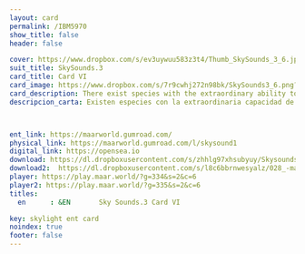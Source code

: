 ```yaml
---
layout: card
permalink: /IBM5970
show_title: false
header: false

cover: https://www.dropbox.com/s/ev3uywuu583z3t4/Thumb_SkySounds_3_6.jpg?raw=1
suit_title: SkySounds.3
card_title: Card VI
card_image: https://www.dropbox.com/s/7r9cwhj272n98bk/SkySounds3_6.png?raw=1
card_description: There exist species with the extraordinary ability to perceive the future. They perceive beyond the present, into the ethereal realm of what is yet to come. They listen to the whispers of time, the faint echoes of tomorrow, and understand all is interconnected. They know their actions, thoughts and emotions shape the future, and use this knowledge to guide their paths. They dance with the winds of change, sing to the stars of tomorrow, and understand that the future is not set in stone, but in the hands of those who can hear its song. They are the guardians of tomorrow, keepers of the unknown, using their gift to weave the tapestry of the future with care and intention. They are the seers of the unknown, masters of time, holding the key to shaping the future.
descripcion_carta: Existen especies con la extraordinaria capacidad de percibir el futuro. Perciben más allá del presente, en el reino etéreo de lo que está por venir. Escuchan los susurros del tiempo, los ecos tenues del mañana, y entienden que todo está interconectado. Saben que sus acciones, pensamientos y emociones moldean el futuro, y usan este conocimiento para guiar sus caminos. Bailan con los vientos del cambio, cantan a las estrellas del mañana y comprenden que el futuro no está grabado en piedra, sino en manos de quienes pueden escuchar su canción. Son los guardianes del mañana, los custodios de lo desconocido, utilizando su don para tejer el tapiz del futuro con cuidado e intención. Son los videntes de lo desconocido, maestros del tiempo, que poseen la clave para moldear el futuro.



ent_link: https://maarworld.gumroad.com/
physical_link: https://maarworld.gumroad.com/l/skysound1
digital_link: https://opensea.io
download: https://dl.dropboxusercontent.com/s/zhhlg97xhsubyuy/Skysounds-3-VI.wav?raw=1
download2:  https://dl.dropboxusercontent.com/s/l8c6bbrnwesyalz/028_-maar-sky-sounds.3-card_VI.wav?raw=1
player: https://play.maar.world/?g=334&s=2&c=6
player2: https://play.maar.world/?g=335&s=2&c=6
titles:
  en      : &EN       Sky Sounds.3 Card VI

key: skylight ent card 
noindex: true
footer: false
---
```

